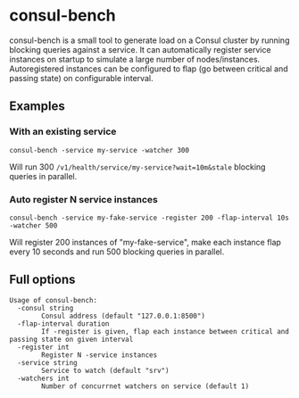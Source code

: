 # consul-bench

consul-bench is a small tool to generate load on a Consul cluster by running blocking queries against a service.
It can automatically register service instances on startup to simulate a large number of nodes/instances.
Autoregistered instances can be configured to flap (go between critical and passing state) on configurable interval.

## Examples

### With an existing service

```
consul-bench -service my-service -watcher 300
```

Will run 300 `/v1/health/service/my-service?wait=10m&stale` blocking queries in parallel.

### Auto register N service instances

```
consul-bench -service my-fake-service -register 200 -flap-interval 10s -watcher 500
```

Will register 200 instances of "my-fake-service", make each instance flap every 10 seconds and run 500 blocking queries in parallel.

## Full options

```
Usage of consul-bench:
  -consul string
    	Consul address (default "127.0.0.1:8500")
  -flap-interval duration
    	If -register is given, flap each instance between critical and passing state on given interval
  -register int
    	Register N -service instances
  -service string
    	Service to watch (default "srv")
  -watchers int
    	Number of concurrnet watchers on service (default 1)
```
